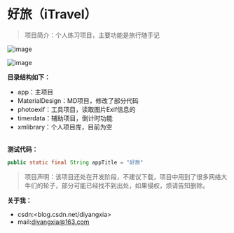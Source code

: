# 好旅（iTravel）
> 项目简介：个人练习项目，主要功能是旅行随手记
  
  ![image](https://github.com/xmliu/iTravel/blob/master/raw/loading.gif)
  
  ![image](https://github.com/xmliu/iTravel/blob/master/raw/logo_icon.png)
  
**目录结构如下：**</br>
 - app：主项目</br>
 - MaterialDesign：MD项目，修改了部分代码</br>
 - photoexif：工具项目，读取图片Exif信息的</br>
 - timerdata：辅助项目，倒计时功能</br>
 - xmlibrary：个人项目库，目前为空</br></br>
 
**测试代码：**</br>
 ``` java
 public static final String appTitle = "好旅"
 ``` 
> 项目声明：该项目还处在开发阶段，不建议下载，项目中用到了很多网络大牛们的轮子，部分可能已经找不到出处，如果侵权，烦请告知删除。


**关于我：**</br>
 - csdn:<blog.csdn.net/diyangxia>
 - mail:diyangxia@163.com